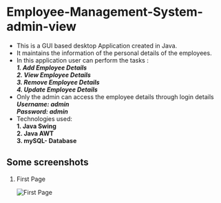 # Employee-Management-System-admin-view
-	This is a GUI based desktop Application created in Java.
-	It maintains the information of the personal details of the employees.
- In this application user can perform the tasks :   
  ***1. Add Employee Details  
    2. View Employee Details  
    3. Remove Employee Details  
    4. Update Employee Details***
- Only the admin can access the employee details through login details    
  ***Username: admin  
     Password: admin***  
- Technologies used:  
  **1. Java Swing  
    2. Java AWT  
    3. mySQL- Database**  


## Some screenshots
1. First Page    
  
   ![First Page](https://user-images.githubusercontent.com/65774847/144985744-00586289-c600-45e6-aaf7-1fbc276e4c63.JPG)
  
